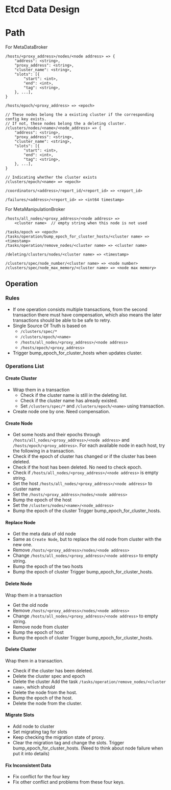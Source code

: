 # Etcd Data Design

# Path
For MetaDataBroker
```
/hosts/<proxy_address>/nodes/<node address> => {
    "address": <string>,
    "proxy_address": <string>,
    "cluster_name": <string>,
    "slots": [{
        "start": <int>,
        "end": <int>,
        "tag": <string>,
    }, ...],
}

/hosts/epoch/<proxy_address> => <epoch>

// These nodes belong the a existing cluster if the corresponding config key exists.
// If not, these nodes belong the a deleting cluster.
/clusters/nodes/<name>/<node_address> => {
    "address": <string>,
    "proxy_address": <string>,
    "cluster_name": <string>,
    "slots": [{
        "start": <int>,
        "end": <int>,
        "tag": <string>,
    }, ...],
}

// Indicating whether the cluster exists
/clusters/epoch/<name> => <epoch>

/coordinators/<address>/report_id/<report_id> => <report_id>

/failures/<address>/<report_id> => <int64 timestamp>
```

For MetaManipulationBroker
```
/hosts/all_nodes/<proxy_address>/<node address> =>
    <cluster name>  // empty string when this node is not used

/tasks/epoch => <epoch>
/tasks/operation/bump_epoch_for_cluster_hosts/<cluster name> => <timestamp>
/tasks/operation/remove_nodes/<cluster name> => <cluster name>

/deleting/clusters/nodes/<cluster name> => <timestamp>

/clusters/spec/node_number/<cluster name> => <node number>
/clusters/spec/node_max_memory/<cluster name> => <node max memory>
```

## Operation

### Rules
- If one operation consists multiple transactions, from the second transaction there must have compensation, which also means the later transactions should be able to be safe to retry.
- Single Source Of Truth is based on
  * `/clusters/spec/*`
  * `/clusters/epoch/<name>`
  * `/hosts/all_nodes/<proxy_address>/<node address>`
  * `/hosts/epoch/<proxy_address>`
- Trigger bump_epoch_for_cluster_hosts when updates cluster.

### Operations List

#### Create Cluster
- Wrap them in a transaction
  * Check if the cluster name is still in the deleting list.
  * Check if the cluster name has already existed.
  * Set `/clusters/spec/*` and `/clusters/epoch/<name>` using transaction.
- Create node one by one. Need compensation.

#### Create Node
- Get some hosts and their epochs through `/hosts/all_nodes/<proxy_address>/<node address>` and `/hosts/epoch/<proxy_address>`.
For each available node in each host, try the following in a transaction.
- Check if the epoch of cluster has changed or if the cluster has been deleted.
- Check if the host has been deleted. No need to check epoch.
- Check if `/hosts/all_nodes/<proxy_address>/<node address>` is empty string.
- Set the host `/hosts/all_nodes/<proxy_address>/<node address>` to cluster name
- Set the `/hosts/<proxy_address>/nodes/<node address>`
- Bump the epoch of the host
- Set the `/clusters/nodes/<name>/<node_address>`
- Bump the epoch of the cluster
Trigger bump_epoch_for_cluster_hosts.

#### Replace Node
- Get the meta data of old node
- Same as `Create Node`, but to replace the old node from cluster with the new one.
- Remove `/hosts/<proxy_address>/nodes/<node address>`
- Change `/hosts/all_nodes/<proxy_address>/<node address>` to empty string.
- Bump the epoch of the two hosts
- Bump the epoch of cluster
Trigger bump_epoch_for_cluster_hosts.

#### Delete Node
Wrap them in a transaction
- Get the old node
- Remove `/hosts/<proxy_address>/nodes/<node address>`
- Change `/hosts/all_nodes/<proxy_address>/<node address>` to empty string.
- Remove node from cluster
- Bump the epoch of host
- Bump the epoch of cluster
Trigger bump_epoch_for_cluster_hosts.

#### Delete Cluster
Wrap them in a transaction.
- Check if the cluster has been deleted.
- Delete the cluster spec and epoch
- Delete the cluster
Add the task `/tasks/operation/remove_nodes/<cluster name>`, which should
- Delete the node from the host.
- Bump the epoch of the host.
- Delete the node from the cluster.

#### Migrate Slots
- Add node to cluster
- Set migrating tag for slots
- Keep checking the migration state of proxy.
- Clear the migration tag and change the slots.
Trigger bump_epoch_for_cluster_hosts.
(Need to think about node failure when put it into details)

#### Fix Inconsistent Data
- Fix conflict for the four key
- Fix other conflict and problems from these four keys.
